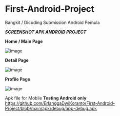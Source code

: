 # First-Android-Project
Bangkit / Dicoding Submission Android Pemula

***SCREENSHOT APK ANDROID PROJECT***

**Home / Main Page**

![image](https://github.com/user-attachments/assets/e20eeb8c-ab5d-437a-b927-753582580f40)

**Detail Page**

![image](https://github.com/user-attachments/assets/fa412c91-c731-4784-8a47-8f4240af8fea)

**Profile Page**

![image](https://github.com/user-attachments/assets/428698f6-157d-4cfa-aa76-45f6aed7cc42)


Apk file for Mobile **Testing Android only**
https://github.com/ErlanggaDwiKoranto/First-Android-Project/blob/main/apk/debug/app-debug.apk
